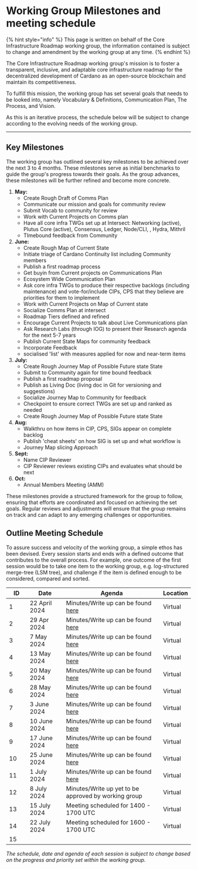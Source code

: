 # Working Group Milestones and meeting schedule

{% hint style="info" %}
This page is written on behalf of the Core Infrastructure Roadmap working group, the information contained is subject to change and amendment by the working group at any time.
{% endhint %}

The Core Infrastructure Roadmap working group's mission is to foster a transparent, inclusive, and adaptable core infrastructure roadmap for the decentralized development of Cardano as an open-source blockchain and maintain its competitiveness.

To fulfill this mission, the working group has set several goals that needs to be looked into, namely Vocabulary & Definitions, Communication Plan, The Process, and Vision.

As this is an iterative process, the schedule below will be subject to change according to the evolving needs of the working group.

***

## Key Milestones

The working group has outlined several key milestones to be achieved over the next 3 to 4 months. These milestones serve as initial benchmarks to guide the group's progress towards their goals. As the group advances, these milestones will be further refined and become more concrete.

1. **May:**
   * Create Rough Draft of Comms Plan
   * Communicate our mission and goals for community review
   * Submit Vocab to community for review
   * Work with Current Projects on Comms plan
   * Have all core infra TWGs set up at Intersect: Networking (active), Plutus Core (active), Consensus, Ledger, Node/CLI, , Hydra, Mithril
   * TImebound feedback from Community
2. **June:**
   * Create Rough Map of Current State
   * Initiate triage of Cardano Continuity list including Community members
   * Publish a first roadmap process
   * Get buyin from Current projects on Communications Plan
   * Ecosystem Wide Communication Plan
   * Ask core infra TWGs to produce their respective backlogs (including maintenance) and vote-for/include CIPs, CPS that they believe are priorities for them to implement
   * Work with Current Projects on Map of Current state
   * Socialize Comms Plan at intersect
   * Roadmap Tiers defined and refined
   * Encourage Current Projects to talk about Live Communications plan
   * Ask Research Labs (through IOG) to present their Research agenda for the next 5-7 years
   * Publish Current State Maps for community feedback
   * Incorporate Feedback
   * socialised 'list' with measures applied for now and near-term items
3. **July:**
   * Create Rough Journey Map of Possible Future state State
   * Submit to Community again for time bound feedback
   * Publish a first roadmap proposal
   * Publish as Living Doc (living doc in Git for versioning and suggestions)
   * Socialize Journey Map to Community for feedback
   * Checkpoint to ensure correct TWGs are set up and ranked as needed
   * Create Rough Journey Map of Possible Future state State
4. **Aug:**
   * Walkthru on how items in CIP, CPS, SIGs appear on complete backlog
   * Publish 'cheat sheets' on how SIG is set up and what workflow is
   * Journey Map slicing Approach
5. **Sept:**
   * Name CIP Reviewer
   * CIP Reviewer reviews existing CIPs and evaluates what should be next
6. **Oct:**
   * Annual Members Meeting (AMM)

These milestones provide a structured framework for the group to follow, ensuring that efforts are coordinated and focused on achieving the set goals. Regular reviews and adjustments will ensure that the group remains on track and can adapt to any emerging challenges or opportunities.

## Outline Meeting Schedule

To assure success and velocity of the working group, a simple ethos has been devised. Every session starts and ends with a defined outcome that contributes to the overall process. For example, one outcome of the first session would be to take one item to the working group, e.g. log-structured merge-tree (LSM tree), and challenge if the item is defined enough to be considered, compared and sorted.

<table><thead><tr><th width="66">ID</th><th width="137">Date</th><th width="434">Agenda</th><th>Location</th></tr></thead><tbody><tr><td>1</td><td>22 April 2024</td><td>Minutes/Write up can be found <a href="22-4-24-meeting-minutes.md">here</a></td><td>Virtual</td></tr><tr><td>2</td><td>29 Apr 2024</td><td>Minutes/Write up can be found <a href="29-4-24-meeting-minutes.md">here</a></td><td>Virtual</td></tr><tr><td>3</td><td>7 May 2024</td><td>Minutes/Write up can be found <a href="7-5-24-meeting-minutes.md">here</a></td><td>Virtual</td></tr><tr><td>4</td><td>13 May 2024</td><td>Minutes/Write up can be found <a href="13-5-24-meeting-minutes.md">here</a></td><td>Virtual</td></tr><tr><td>5</td><td>20 May 2024</td><td>Minutes/Write up can be found <a href="20-5-24-meeting-minutes.md">here</a></td><td>Virtual</td></tr><tr><td>6</td><td>28 May 2024</td><td>Minutes/Write up can be found <a href="28-5-24-meeting-minutes.md">here</a></td><td>Virtual</td></tr><tr><td>7</td><td>3 June 2024</td><td>Minutes/Write up can be found <a href="28-5-24-meeting-minutes-1.md">here</a></td><td>Virtual</td></tr><tr><td>8</td><td>10 June 2024</td><td>Minutes/Write up can be found <a href="28-5-24-meeting-minutes-1-1.md">here</a></td><td>Virtual</td></tr><tr><td>9</td><td>17 June 2024</td><td>Minutes/Write up can be found <a href="28-5-24-meeting-minutes-1-2.md">here</a></td><td>Virtual</td></tr><tr><td>10</td><td>25 June 2024</td><td>Minutes/Write up can be found <a href="28-5-24-meeting-minutes-1-3.md">here</a></td><td>Virtual</td></tr><tr><td>11</td><td>1 July 2024</td><td>Minutes/Write up can be found <a href="broken-reference">here</a></td><td>Virtual</td></tr><tr><td>12</td><td>8 July 2024</td><td>Minutes/Write up yet to be approved by working group</td><td>Virtual</td></tr><tr><td>13</td><td>15 July 2024</td><td>Meeting scheduled for 1400 - 1700 UTC</td><td>Virtual</td></tr><tr><td>14</td><td>22 July 2024</td><td>Meeting scheduled for 1600 - 1700 UTC</td><td>Virtual</td></tr><tr><td>15</td><td></td><td></td><td></td></tr></tbody></table>

_The schedule, date and agenda of each session is subject to change based on the progress and priority set within the working group._
